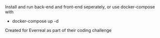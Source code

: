 Install and run back-end and front-end seperately, or use docker-compose with  
- docker-compose up -d  
  
Created for Everreal as part of their coding challenge